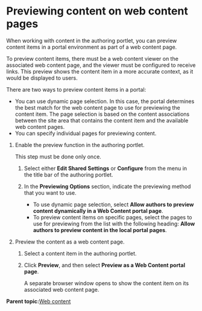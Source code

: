 # Previewing content on web content pages

When working with content in the authoring portlet, you can preview content items in a portal environment as part of a web content page.

To preview content items, there must be a web content viewer on the associated web content page, and the viewer must be configured to receive links. This preview shows the content item in a more accurate context, as it would be displayed to users.

There are two ways to preview content items in a portal:

-   You can use dynamic page selection. In this case, the portal determines the best match for the web content page to use for previewing the content item. The page selection is based on the content associations between the site area that contains the content item and the available web content pages.
-   You can specify individual pages for previewing content.

1.  Enable the preview function in the authoring portlet.

    This step must be done only once.

    1.  Select either **Edit Shared Settings** or **Configure** from the menu in the title bar of the authoring portlet.

    2.  In the **Previewing Options** section, indicate the previewing method that you want to use.

        -   To use dynamic page selection, select **Allow authors to preview content dynamically in a Web Content portal page**.
        -   To preview content items on specific pages, select the pages to use for previewing from the list with the following heading: **Allow authors to preview content in the local portal pages**.
2.  Preview the content as a web content page.

    1.  Select a content item in the authoring portlet.

    2.  Click **Preview**, and then select **Preview as a Web Content portal page**.

        A separate browser window opens to show the content item on its associated web content page.


**Parent topic:**[Web content](../practitioner_studio/web_content.md)

